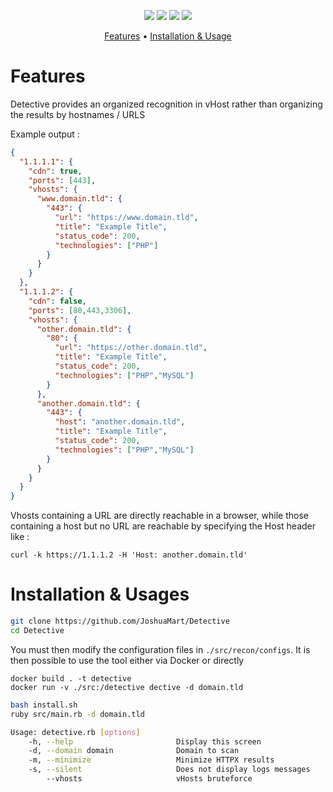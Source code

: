 <p align="center">  
    <a href="https://opensource.org/licenses/MIT"><img src="https://img.shields.io/badge/license-MIT-_red.svg"></a>  
    <a href="https://github.com/JoshuaMart/Detective/issues"><img src="https://img.shields.io/badge/contributions-welcome-brightgreen.svg?style=flat"></a>  
    <a href="https://github.com/JoshuaMart/Detective"><img src="https://img.shields.io/badge/release-v0.0.1-informational"></a>
    <a href="https://github.com/JoshuaMart/Detective/issues" target="_blank"><img src="https://img.shields.io/github/issues/JoshuaMart/Detective?color=blue" /></a>
</p>

<p align="center">
  <a href="#features">Features</a> •
  <a href="#installation-usages">Installation & Usage</a>
</p>

# Features

Detective provides an organized recognition in vHost rather than organizing the results by hostnames / URLS

Example output :
```json
{
  "1.1.1.1": {
    "cdn": true,
    "ports": [443],
    "vhosts": {
      "www.domain.tld": {
        "443": {
          "url": "https://www.domain.tld",
          "title": "Example Title",
          "status_code": 200,
          "technologies": ["PHP"]
        }
      }
    }
  },
  "1.1.1.2": {
    "cdn": false,
    "ports": [80,443,3306],
    "vhosts": {
      "other.domain.tld": {
        "80": {
          "url": "https://other.domain.tld",
          "title": "Example Title",
          "status_code": 200,
          "technologies": ["PHP","MySQL"]
        }
      },
      "another.domain.tld": {
        "443": {
          "host": "another.domain.tld",
          "title": "Example Title",
          "status_code": 200,
          "technologies": ["PHP","MySQL"]
        }
      }
    }
  }
}
```

Vhosts containing a URL are directly reachable in a browser, while those containing a host but no 
URL are reachable by specifying the Host header like :
```
curl -k https://1.1.1.2 -H 'Host: another.domain.tld'
```

# Installation & Usages

```bash
git clone https://github.com/JoshuaMart/Detective
cd Detective
```

You must then modify the configuration files in `./src/recon/configs`. It is then possible to use the tool either via Docker or directly

```docker
docker build . -t detective
docker run -v ./src:/detective dective -d domain.tld
```

```bash
bash install.sh
ruby src/main.rb -d domain.tld
```

```bash
Usage: detective.rb [options]
    -h, --help                       Display this screen
    -d, --domain domain              Domain to scan
    -m, --minimize                   Minimize HTTPX results
    -s, --silent                     Does not display logs messages
        --vhosts                     vHosts bruteforce
```
